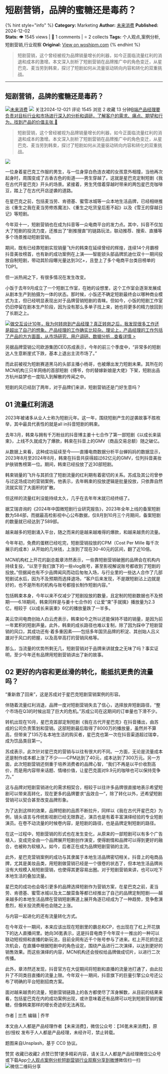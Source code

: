 # 短剧营销，品牌的蜜糖还是毒药？
{% hint style="info" %}
**Category:** Marketing
**Author:** [未来消费](https://www.woshipm.com/u/774470)
**Published:** 2024-12-02  
**Stats:** 👁️ 1545 views | 💬 1 comments | ⭐ 2 collects
**Tags:** 个人观点,案例分析,短剧营销,行业观察
**Original:** [View on woshipm.com](https://www.woshipm.com/marketing/6148712.html)
{% endhint %}
> 短剧营销，这个曾经被视为品牌销量增长的利器，如今正面临流量红利的消退和成本的激增。本文深入剖析了短剧营销在品牌推广中的角色变迁，从星巴克、麦当劳到韩束，探讨了短剧如何从流量驱动转向内容和转化的双重挑战。

---

## 短剧营销，品牌的蜜糖还是毒药？

[![](https://image.woshipm.com/wp-files/2021/08/tN96W2sN9qtbHPuqczNi.jpg!/both/72x72)](https://www.woshipm.com/u/774470)[未来消费](https://www.woshipm.com/u/774470) ![](https://static.woshipm.com/tag/1122_1@2x.png) 关注2024-12-021 评论 1545 浏览 2 收藏 13 分钟[B端产品经理要负责对目标行业和市场进行深入的分析和调研，了解客户的需求、痛点、期望和行为，找到产品的价值主张 🔗](https://ke.qidianla.com/courses/bcpm)

> 短剧营销，这个曾经被视为品牌销量增长的利器，如今正面临流量红利的消退和成本的激增。本文深入剖析了短剧营销在品牌推广中的角色变迁，从星巴克、麦当劳到韩束，探讨了短剧如何从流量驱动转向内容和转化的双重挑战。

![](https://image.woshipm.com/2024/12/02/72027fde-b05e-11ef-b319-00163e1bca14.png)

一位身着星巴克工作服的男生，与一位身穿白色连衣裙的女孩意外相撞，当他再次起身时，周围变成了古香古色的街道——男生穿越了。这就是星巴克定制短剧《我在古代开星巴克》开头的场景。紧接着，男生凭借着穿越时带来的两包星巴克咖啡豆，踏上了在古代开店逆袭的道路。

在星巴克之前，包括麦当劳、肯德基、蜜雪冰城等一众本地生活品牌，已经相继推出《重生之我在麦当劳修炼魔法》、《重生之吃货皇后惹不起》以及《雪王的穿越日记》等短剧。

今年双十一，短剧营销也在成为抖音等一众电商平台的发力点。其中，抖音不仅加大了短剧的投流力度，还推出了“剧推搜直”的链路玩法，联动推荐、搜索、直播等多个场景推动短剧营销。

期间，既有已经靠短剧实现销量飞升的韩束在延续曾经的辉煌，连续14个月霸榜抖音美妆榜首，也有新的成功案例在上演——智能锁头部品牌凯迪仕双十一期间投放自制短剧，带动其阶段曝光量达到3亿+，且登上了多个电商平台类目榜单的TOP1。

但一派热闹之下，有很多情况在发生改变。

小饭于去年9月成立了一个短剧工作室，在她的设想里，这个工作室会逐渐发展成从剧本生产到拍摄为一体的状态。那时候，小饭还不确定短剧最终会以哪种商业模式为主，但已经明显表现出对于品牌营销短剧的青睐。但如今，小饭的短剧工作室仍旧停留在剧本生产阶段，因为没有那么多单子找上来，她也将更多的精力放回到了长剧之上。

[![](https://image.woshipm.com/2023/08/02/769bf6f4-30e6-11ee-b3cb-00163e0b5ff3.png)做交互设计10年，我为何转岗到产品经理？真正转岗之后，我发现很多工作还是超出了自己的想象。产品经理的工作确实比较杂。理论上，产品经理的工作包括了产品的方方面面，从市场研究、用户调研、数据分析...查看详情 >](https://ke.qidianla.com/courses/bcpm)

另据品牌营销公司欧游集团CEO苏成表示，今年的前三个季度中，“非常多的短剧达人生意断崖式下跌，基本上退出主流市场了。”

而此前被视为短剧赛道黑马的头部主播小杨哥，也被爆出发力短剧未果。其所在的MCN机构三只羊网络的首部短剧《傅爷，你的替嫁新娘是大佬》下架，短剧出品方杭州益梦也一度陷入到解散的传闻之中。

短剧的风已经刮了两年，对于品牌们来讲，短剧营销还是门好生意吗？

## 01 流量红利消退

2023年被诸多从业人士称为短剧元年。这一年，围绕短剧产生的逆袭故事不胜枚举，其中最具代表性的就是all in抖音短剧的韩束。

去年3月，韩束与拥有千万粉丝的抖音博主姜十七合作了第一部短剧《以成长来装束》，上线不久就成为了爆款，韩束在抖音上的GMV（商品交易总额）随之破亿。

从数据上来看，这种成功延续至今——直播电商数据分析平台蝉妈妈的数据显示，2023年8月至2024年8月，韩束在抖音共获得超过62亿元的GMV，位列抖音美妆护肤销售榜第一位。期间，韩束已经投放了近30部短剧。

韩束销量的飞升与其抓住了短剧流量的红利期有着密切的关系。苏成及其公司曾参与过这场成功的营销案例，他表示，去年韩束的投放逻辑是批量投放，只依靠自然流就实现了大面积的扩散。

但这样的流量红利没能持续太久，几乎在去年年末就已经终结了。

据艾瑞咨询的《2024年中国微短剧行业研究报告》，2023年全年上线的备案短剧数为584部，而据最高检影视中心公布数据，仅8月到10月三个月期间，备案短剧的数量就已经达到了589部。

越来越多的短剧涌入平台，随之而来的是越来越难得的爆款，和越来越贵的流量。

今年年初，免费的蛋糕已经吃完，短剧营销投放的CPM（Cost Per Mille 每千次展示的成本）从开始的几块钱，上涨到了现在30-40元的区间，翻了近10倍。

MCN机构杠上开花的副总裁章沛然表示，一些靠短剧营销破圈的品牌会在机构内持续复投，“以至于我们旗下的一些vlog账号，甚至影视解说账号都收到了短剧的投放。”但据闻也有不少品牌闻风而动后匆匆入场，与行业里的一些达人合作了几部短剧试水后，因为不及预期而选择退场，“客户后来发现，不是跟短剧沾上边就是好的，也不是所有的机构与账号都擅长制作短剧内容。”

包括韩束本身，今年以来不仅减少了短剧投放的数量，且定制的短剧数据也不及预期——6.18期间，韩束同样是与姜十七合作的《让爱“束”手就擒》播放量为2.3亿，相较于《以成长来装束》6亿的播放量跌了一半多。

美云空间电商创始人白云虎表示，韩束如今之所以还能保持不错的销量，是因为前一年累积的短剧声量。此外，韩束的成长路径也难以复制，除了因为踩中了短剧营销的风口，其成功还有·着多重因素——包括多年国货品牌的积淀、其创始人吕义雄对于风口的把握，以及高举高打的营销风格等。

那么，当流量的优势所剩无几，短剧营销对于品牌来讲就食之无味了吗？事实证明，至少今年还有品牌用短剧营销讲出了新的故事。

## 02 更好的内容和更丝滑的转化，能抵抗更贵的流量吗？

“重新救了回来”，这是苏成对于星巴克短剧营销案例的形容。

伴随着流量红利消退，品牌一度对短剧营销失去了信心，选择放弃短剧路径，“整个市场在Q3的时候出现了巨大的危机。”苏成公司在这期间的订单量也下滑不少。

转机出现在10月，星巴克首部定制短剧《我在古代开星巴克》在抖音播出，由苏成的公司负责策划和营销。这部短剧最后取得了8000万的播放量，虽然并不算高，但带来了135万名本地生活的购买者，星巴克也第一次在抖音渠道超过瑞幸，成为饮品类目第一。

苏成表示，此次针对星巴克的营销与以往有很大的不同。一方面，无论是流量成本还是制作成本都上涨了不少——CPM达到了40元，成本达到了300万元。另一方面，此次短剧营销还侧重于培养消费者的品牌心智，“我们不再是以平价收割高价，而是用内容带来话题、情绪价值，让星巴克面对9.9元的咖啡也可以保持竞争力。”

这与品牌对短剧营销进化的需求相契合，相较于以往许多品牌很直接地表示希望短剧可以带来高转化，现在更多的品牌要求“品效合一”，除了转化以外，还希望短剧营销可以契合甚至改变品牌形象。

为了达到这样的效果，品牌短剧的品质不断拉升，同样以《我在古代开星巴克》为例，镜头语言与传统影视剧已经无限靠近，演员也是有着丰富演绎经验的专业短剧演员。在卷不动流量的时候卷内容，是短剧的路径，也是品牌定制短剧的路径。

在这一过程中，短剧营销的形式也在发生变化，从原来的一部短剧可以有多个广告植入，变成完全由一个品牌展开短剧创作演变，使得剧情和品牌可以得到更好的融合，也被称为软植入。如今，后者正在成为品牌短剧营销的主流。

此外，星巴克营销案例的成功与其隶属于本地生活品牌密切相关。抖音上的电商品牌，尤其是美妆品类，用短剧做营销已经是一个很卷的状态了，但本地生活品牌尚没有大规模入局短剧营销，也使得其更容易出圈。对于短剧营销来讲，也可以吃下本地生活的叠加流量。

星巴克的成功也会吸引更多的品牌选择短剧作为营销方案，在星巴克之前，麦当劳、肯德基、蜜雪冰城以及太二酸菜鱼等都已经推出了自己的品牌定制短剧——越来越多的本地生活品牌在营销短剧赛道上展开角逐已经成为了一种趋势，竞争愈演愈烈，相关投流费用也会随之上涨。

与内容一起进化的还有流量转化方式。

在今年双十一期间，本来应该出现在短剧里的霸总和CP，也出现在了杠上开花旗下的达人直播间里。她向36氪表示，这是抖音电商于今年双十一推出的一种可以联动短视频和直播的新玩法，目前全网有近千个账号参与了进来。杠上开花抓住这次机会，在直播中根据短剧中的角色设定，围绕产品进行二次演绎，以达到更好的销售效果。而这些演绎的内容，MCN机构还会授权给品牌做成切片，以进行二次传播。

此外，章沛然还发现，抖音官方在大促期间将短剧和直播的流量池打通了，由此拉升了不同类目直播的流量上限。今年双十一期间，抖音旗下的巨量引擎公众号还公布了明确的平台短剧招商方案。

面对越来越贵的流量，短剧营销链路上的各方都使尽了浑身解数，从目前的结果来看，包括星巴克在内的成功案例出现，或许意味着还有品牌可以吃到短剧营销的蜜糖，但像韩束那样的增长奇迹却无法再现。

作者 | 兰杰 编辑 | 乔芊

本文由人人都是产品经理作者【未来消费】，微信公众号：【36氪未来消费】，原创/授权 发布于人人都是产品经理，未经许可，禁止转载。

题图来自Unsplash，基于 CC0 协议。

赞赏 收藏已收藏2 点赞已赞1更多精彩内容，请关注人人都是产品经理微信公众号或下载App[个人观点](https://www.woshipm.com/tag/%e4%b8%aa%e4%ba%ba%e8%a7%82%e7%82%b9)[案例分析](https://www.woshipm.com/tag/%e6%a1%88%e4%be%8b%e5%88%86%e6%9e%90)[短剧营销](https://www.woshipm.com/tag/%e7%9f%ad%e5%89%a7%e8%90%a5%e9%94%80)[行业观察](https://www.woshipm.com/tag/%e8%a1%8c%e4%b8%9a%e8%a7%82%e5%af%9f)[分享到微博](https://service.weibo.com/share/share.php?appkey=2775287854&title=短剧营销，品牌的蜜糖还是毒药？&url=https://www.woshipm.com/marketing/6148712.html&pic=https://image.woshipm.com/2024/12/02/72027fde-b05e-11ef-b319-00163e1bca14.png)微信扫一扫![微信二维码](https://api.pwmqr.com/qrcode/create/?url=https://www.woshipm.com/marketing/6148712.html)分享